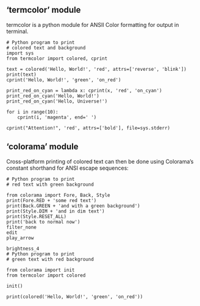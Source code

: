 ## ‘termcolor’ module

termcolor is a python module for ANSII Color formatting for output in terminal.

```
# Python program to print
# colored text and background
import sys
from termcolor import colored, cprint

text = colored('Hello, World!', 'red', attrs=['reverse', 'blink'])
print(text)
cprint('Hello, World!', 'green', 'on_red')

print_red_on_cyan = lambda x: cprint(x, 'red', 'on_cyan')
print_red_on_cyan('Hello, World!')
print_red_on_cyan('Hello, Universe!')

for i in range(10):
    cprint(i, 'magenta', end=' ')

cprint("Attention!", 'red', attrs=['bold'], file=sys.stderr)
```

## ‘colorama’ module

Cross-platform printing of colored text can then be done using Colorama’s constant shorthand for
ANSI escape sequences:

```
# Python program to print
# red text with green background

from colorama import Fore, Back, Style
print(Fore.RED + 'some red text')
print(Back.GREEN + 'and with a green background')
print(Style.DIM + 'and in dim text')
print(Style.RESET_ALL)
print('back to normal now')
filter_none
edit
play_arrow

brightness_4
# Python program to print
# green text with red background

from colorama import init
from termcolor import colored

init()

print(colored('Hello, World!', 'green', 'on_red'))
```
